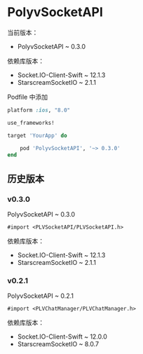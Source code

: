# PolyvSocketAPI

当前版本：
- PolyvSocketAPI ~ 0.3.0

依赖库版本：
- Socket.IO-Client-Swift ~ 12.1.3
- StarscreamSocketIO ~ 2.1.1

Podfile 中添加

```ruby
platform :ios, "8.0"

use_frameworks!

target 'YourApp' do
    
    pod 'PolyvSocketAPI', '~> 0.3.0'
end
```



## 历史版本

### v0.3.0

PolyvSocketAPI ~ 0.3.0

`#import <PLVSocketAPI/PLVSocketAPI.h>`

依赖库版本：

- Socket.IO-Client-Swift ~ 12.1.3
- StarscreamSocketIO ~ 2.1.1

###  v0.2.1 

PolyvSocketAPI ~ 0.2.1

`#import <PLVChatManager/PLVChatManager.h>`

依赖库版本：

- Socket.IO-Client-Swift ~ 12.0.0
- StarscreamSocketIO ~ 8.0.7